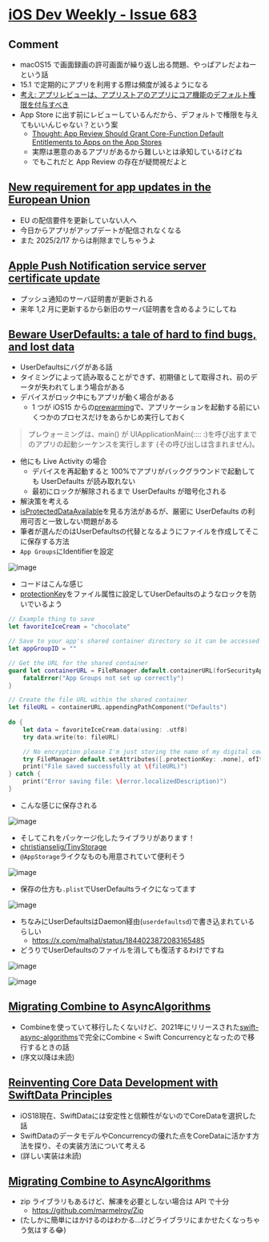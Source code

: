 # [iOS Dev Weekly - Issue 683](https://iosdevweekly.com/issues/683)

## Comment

- macOS15 で画面録画の許可画面が繰り返し出る問題、やっぱアレだよねーという話
- 15.1 で定期的にアプリを利用する際は頻度が減るようになる
- [考え: アプリレビューは、アプリストアのアプリにコア機能のデフォルト権限を付与すべき](https://blog.eternalstorms.at/2024/08/06/thought-app-review-should-grant-core-function-default-entitlements-to-apps-on-the-app-stores/?utm_campaign=iOS%20Dev%20Weekly&utm_medium=web&utm_source=iOS%20Dev%20Weekly%20Issue%20683)
- App Store に出す前にレビューしているんだから、デフォルトで権限を与えてもいいんじゃない？という案
  - [Thought: App Review Should Grant Core\-Function Default Entitlements to Apps on the App Stores](https://blog.eternalstorms.at/2024/08/06/thought-app-review-should-grant-core-function-default-entitlements-to-apps-on-the-app-stores/?utm_campaign=iOS%20Dev%20Weekly&utm_medium=web&utm_source=iOS%20Dev%20Weekly%20Issue%20683)
  - 実際は悪意のあるアプリがあるから難しいとは承知しているけどね
  - でもこれだと App Review の存在が疑問視だよと

## [New requirement for app updates in the European Union](https://developer.apple.com/news/?id=yfacfeal&utm_campaign=iOS%20Dev%20Weekly&utm_medium=web&utm_source=iOS%20Dev%20Weekly%20Issue%20683)

- EU の配信要件を更新していない人へ
- 今日からアプリがアップデートが配信されなくなる
- また 2025/2/17 からは削除までしちゃうよ

## [Apple Push Notification service server certificate update](https://developer.apple.com/news/?id=09za8wzy&utm_campaign=iOS%20Dev%20Weekly&utm_medium=web&utm_source=iOS%20Dev%20Weekly%20Issue%20683)

- プッシュ通知のサーバ証明書が更新される
- 来年 1,2 月に更新するから新旧のサーバ証明書を含めるようにしてね

## [Beware UserDefaults: a tale of hard to find bugs, and lost data](https://christianselig.com/2024/10/beware-userdefaults/?utm_campaign=iOS%20Dev%20Weekly&utm_medium=web&utm_source=iOS%20Dev%20Weekly%20Issue%20683)

- UserDefaultsにバグがある話
- タイミングによって読み取ることができず、初期値として取得され、前のデータが失われてしまう場合がある
- デバイスがロック中にもアプリが動く場合がある
  - 1 つが iOS15 からの[prewarming](https://developer.apple.com/documentation/uikit/app_and_environment/responding_to_the_launch_of_your_app/about_the_app_launch_sequence)で、アプリケーションを起動する前にいくつかのプロセスだけをあらかじめ実行しておく

> プレウォーミングは、main() が UIApplicationMain(:::: :)を呼び出すまでのアプリの起動シーケンスを実行します (その呼び出しは含まれません)。

- 他にも Live Activity の場合
  - デバイスを再起動すると 100%でアプリがバックグラウンドで起動しても UserDefaults が読み取れない
  - 最初にロックが解除されるまで UserDefaults が暗号化される
- 解決策を考える
- [isProtectedDataAvailable](https://developer.apple.com/documentation/uikit/uiapplication/1622925-isprotecteddataavailable)を見る方法があるが、厳密に UserDefaults の利用可否と一致しない問題がある
- 筆者が選んだのはUserDefaultsの代替となるようにファイルを作成してそこに保存する方法
- `App Groups`にIdentifierを設定

![image](https://i.imgur.com/nTZ8u0D.png)

- コードはこんな感じ
- [protectionKey](https://developer.apple.com/documentation/foundation/fileattributekey/1616632-protectionkey)をファイル属性に設定してUserDefaultsのようなロックを防いでいるよう

```swift
// Example thing to save
let favoriteIceCream = "chocolate"

// Save to your app's shared container directory so it can be accessed by other targets outside main
let appGroupID = ""

// Get the URL for the shared container
guard let containerURL = FileManager.default.containerURL(forSecurityApplicationGroupIdentifier: appGroupID) else {
    fatalError("App Groups not set up correctly")
}

// Create the file URL within the shared container
let fileURL = containerURL.appendingPathComponent("Defaults")
    
do {
    let data = favoriteIceCream.data(using: .utf8)
    try data.write(to: fileURL)

    // No encryption please I'm just storing the name of my digital cow Mister Moo
    try FileManager.default.setAttributes([.protectionKey: .none], ofItemAtPath: fileURL.path) // ここ.none -> 0 as NSNumberかも?
    print("File saved successfully at \(fileURL)")
} catch {
    print("Error saving file: \(error.localizedDescription)")
}
```

- こんな感じに保存される

![image](https://i.imgur.com/55vDdBS.png)

- そしてこれをパッケージ化したライブラリがあります！
- [christianselig/TinyStorage](https://github.com/christianselig/TinyStorage)
- `@AppStorage`ライクなものも用意されていて便利そう

![image](https://i.imgur.com/t7pnx0M.png)

- 保存の仕方も`.plist`でUserDefaultsライクになってます

![image](https://i.imgur.com/yUccTis.png)

- ちなみにUserDefaultsはDaemon経由(`userdefaultsd`)で書き込まれているらしい
    - https://x.com/malhal/status/1844023872083165485
- どうりでUserDefaultsのファイルを消しても復活するわけですね

![image](https://i.imgur.com/5vinQoi.png)

![image](https://i.imgur.com/cYHaoZr.png)

## [Migrating Combine to AsyncAlgorithms](https://blog.jacobstechtavern.com/p/migrating-combine-to-asyncalgorithms?utm_campaign=iOS%20Dev%20Weekly&utm_medium=web&utm_source=iOS%20Dev%20Weekly%20Issue%20683)
- Combineを使っていて移行したくないけど、2021年にリリースされた[swift\-async\-algorithms](https://github.com/apple/swift-async-algorithms)で完全にCombine < Swift Concurrencyとなったので移行するときの話
- (序文以降は未読)

## [Reinventing Core Data Development with SwiftData Principles](https://fatbobman.com/en/posts/reinventing-core-data-development-with-swiftdata-principles/?utm_campaign=iOS%20Dev%20Weekly&utm_medium=web&utm_source=iOS%20Dev%20Weekly%20Issue%20683)
- iOS18現在、SwiftDataには安定性と信頼性がないのでCoreDataを選択した話
- SwiftDataのデータモデルやConcurrencyの優れた点をCoreDataに活かす方法を探り、その実装方法について考える
- (詳しい実装は未読)

## [Migrating Combine to AsyncAlgorithms](https://blog.jacobstechtavern.com/p/migrating-combine-to-asyncalgorithms?utm_campaign=iOS%20Dev%20Weekly&utm_medium=web&utm_source=iOS%20Dev%20Weekly%20Issue%20683)

- zip ライブラリもあるけど、解凍を必要としない場合は API で十分
  - https://github.com/marmelroy/Zip
- (たしかに簡単にはかけるのはわかる…けどライブラリにまかせたくなっちゃう気はする😂)
